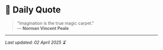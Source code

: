 # 📜 Daily Quote

> "Imagination is the true magic carpet."  
> — **Norman Vincent Peale**

---

_Last updated: 02 April 2025 ⏳_
